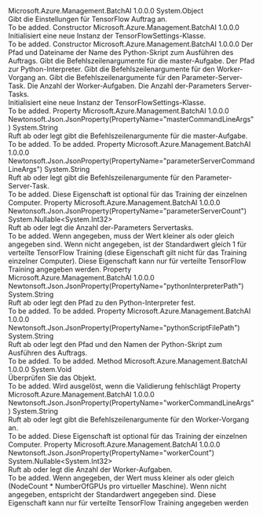 <Type Name="TensorFlowSettings" FullName="Microsoft.Azure.Management.BatchAI.Models.TensorFlowSettings">
  <TypeSignature Language="C#" Value="public class TensorFlowSettings" />
  <TypeSignature Language="ILAsm" Value=".class public auto ansi beforefieldinit TensorFlowSettings extends System.Object" />
  <TypeSignature Language="DocId" Value="T:Microsoft.Azure.Management.BatchAI.Models.TensorFlowSettings" />
  <TypeSignature Language="VB.NET" Value="Public Class TensorFlowSettings" />
  <TypeSignature Language="F#" Value="type TensorFlowSettings = class" />
  <AssemblyInfo>
    <AssemblyName>Microsoft.Azure.Management.BatchAI</AssemblyName>
    <AssemblyVersion>1.0.0.0</AssemblyVersion>
  </AssemblyInfo>
  <Base>
    <BaseTypeName>System.Object</BaseTypeName>
  </Base>
  <Interfaces />
  <Docs>
    <summary>
            Gibt die Einstellungen für TensorFlow Auftrag an.
            </summary>
    <remarks>To be added.</remarks>
  </Docs>
  <Members>
    <Member MemberName=".ctor">
      <MemberSignature Language="C#" Value="public TensorFlowSettings ();" />
      <MemberSignature Language="ILAsm" Value=".method public hidebysig specialname rtspecialname instance void .ctor() cil managed" />
      <MemberSignature Language="DocId" Value="M:Microsoft.Azure.Management.BatchAI.Models.TensorFlowSettings.#ctor" />
      <MemberSignature Language="VB.NET" Value="Public Sub New ()" />
      <MemberType>Constructor</MemberType>
      <AssemblyInfo>
        <AssemblyName>Microsoft.Azure.Management.BatchAI</AssemblyName>
        <AssemblyVersion>1.0.0.0</AssemblyVersion>
      </AssemblyInfo>
      <Parameters />
      <Docs>
        <summary>
            Initialisiert eine neue Instanz der TensorFlowSettings-Klasse.
            </summary>
        <remarks>To be added.</remarks>
      </Docs>
    </Member>
    <Member MemberName=".ctor">
      <MemberSignature Language="C#" Value="public TensorFlowSettings (string pythonScriptFilePath, string masterCommandLineArgs, string pythonInterpreterPath = null, string workerCommandLineArgs = null, string parameterServerCommandLineArgs = null, Nullable&lt;int&gt; workerCount = null, Nullable&lt;int&gt; parameterServerCount = null);" />
      <MemberSignature Language="ILAsm" Value=".method public hidebysig specialname rtspecialname instance void .ctor(string pythonScriptFilePath, string masterCommandLineArgs, string pythonInterpreterPath, string workerCommandLineArgs, string parameterServerCommandLineArgs, valuetype System.Nullable`1&lt;int32&gt; workerCount, valuetype System.Nullable`1&lt;int32&gt; parameterServerCount) cil managed" />
      <MemberSignature Language="DocId" Value="M:Microsoft.Azure.Management.BatchAI.Models.TensorFlowSettings.#ctor(System.String,System.String,System.String,System.String,System.String,System.Nullable{System.Int32},System.Nullable{System.Int32})" />
      <MemberSignature Language="VB.NET" Value="Public Sub New (pythonScriptFilePath As String, masterCommandLineArgs As String, Optional pythonInterpreterPath As String = null, Optional workerCommandLineArgs As String = null, Optional parameterServerCommandLineArgs As String = null, Optional workerCount As Nullable(Of Integer) = null, Optional parameterServerCount As Nullable(Of Integer) = null)" />
      <MemberSignature Language="F#" Value="new Microsoft.Azure.Management.BatchAI.Models.TensorFlowSettings : string * string * string * string * string * Nullable&lt;int&gt; * Nullable&lt;int&gt; -&gt; Microsoft.Azure.Management.BatchAI.Models.TensorFlowSettings" Usage="new Microsoft.Azure.Management.BatchAI.Models.TensorFlowSettings (pythonScriptFilePath, masterCommandLineArgs, pythonInterpreterPath, workerCommandLineArgs, parameterServerCommandLineArgs, workerCount, parameterServerCount)" />
      <MemberType>Constructor</MemberType>
      <AssemblyInfo>
        <AssemblyName>Microsoft.Azure.Management.BatchAI</AssemblyName>
        <AssemblyVersion>1.0.0.0</AssemblyVersion>
      </AssemblyInfo>
      <Parameters>
        <Parameter Name="pythonScriptFilePath" Type="System.String" />
        <Parameter Name="masterCommandLineArgs" Type="System.String" />
        <Parameter Name="pythonInterpreterPath" Type="System.String" />
        <Parameter Name="workerCommandLineArgs" Type="System.String" />
        <Parameter Name="parameterServerCommandLineArgs" Type="System.String" />
        <Parameter Name="workerCount" Type="System.Nullable&lt;System.Int32&gt;" />
        <Parameter Name="parameterServerCount" Type="System.Nullable&lt;System.Int32&gt;" />
      </Parameters>
      <Docs>
        <param name="pythonScriptFilePath">Der Pfad und Dateiname der Name des Python-Skript zum Ausführen des Auftrags.</param>
        <param name="masterCommandLineArgs">Gibt die Befehlszeilenargumente für die master-Aufgabe.</param>
        <param name="pythonInterpreterPath">Der Pfad zur Python-Interpreter.</param>
        <param name="workerCommandLineArgs">Gibt die Befehlszeilenargumente für den Worker-Vorgang an.</param>
        <param name="parameterServerCommandLineArgs">Gibt die Befehlszeilenargumente für den Parameter-Server-Task.</param>
        <param name="workerCount">Die Anzahl der Worker-Aufgaben.</param>
        <param name="parameterServerCount">Die Anzahl der-Parameters Server-Tasks.</param>
        <summary>
            Initialisiert eine neue Instanz der TensorFlowSettings-Klasse.
            </summary>
        <remarks>To be added.</remarks>
      </Docs>
    </Member>
    <Member MemberName="MasterCommandLineArgs">
      <MemberSignature Language="C#" Value="public string MasterCommandLineArgs { get; set; }" />
      <MemberSignature Language="ILAsm" Value=".property instance string MasterCommandLineArgs" />
      <MemberSignature Language="DocId" Value="P:Microsoft.Azure.Management.BatchAI.Models.TensorFlowSettings.MasterCommandLineArgs" />
      <MemberSignature Language="VB.NET" Value="Public Property MasterCommandLineArgs As String" />
      <MemberSignature Language="F#" Value="member this.MasterCommandLineArgs : string with get, set" Usage="Microsoft.Azure.Management.BatchAI.Models.TensorFlowSettings.MasterCommandLineArgs" />
      <MemberType>Property</MemberType>
      <AssemblyInfo>
        <AssemblyName>Microsoft.Azure.Management.BatchAI</AssemblyName>
        <AssemblyVersion>1.0.0.0</AssemblyVersion>
      </AssemblyInfo>
      <Attributes>
        <Attribute>
          <AttributeName>Newtonsoft.Json.JsonProperty(PropertyName="masterCommandLineArgs")</AttributeName>
        </Attribute>
      </Attributes>
      <ReturnValue>
        <ReturnType>System.String</ReturnType>
      </ReturnValue>
      <Docs>
        <summary>
            Ruft ab oder legt gibt die Befehlszeilenargumente für die master-Aufgabe.
            </summary>
        <value>To be added.</value>
        <remarks>To be added.</remarks>
      </Docs>
    </Member>
    <Member MemberName="ParameterServerCommandLineArgs">
      <MemberSignature Language="C#" Value="public string ParameterServerCommandLineArgs { get; set; }" />
      <MemberSignature Language="ILAsm" Value=".property instance string ParameterServerCommandLineArgs" />
      <MemberSignature Language="DocId" Value="P:Microsoft.Azure.Management.BatchAI.Models.TensorFlowSettings.ParameterServerCommandLineArgs" />
      <MemberSignature Language="VB.NET" Value="Public Property ParameterServerCommandLineArgs As String" />
      <MemberSignature Language="F#" Value="member this.ParameterServerCommandLineArgs : string with get, set" Usage="Microsoft.Azure.Management.BatchAI.Models.TensorFlowSettings.ParameterServerCommandLineArgs" />
      <MemberType>Property</MemberType>
      <AssemblyInfo>
        <AssemblyName>Microsoft.Azure.Management.BatchAI</AssemblyName>
        <AssemblyVersion>1.0.0.0</AssemblyVersion>
      </AssemblyInfo>
      <Attributes>
        <Attribute>
          <AttributeName>Newtonsoft.Json.JsonProperty(PropertyName="parameterServerCommandLineArgs")</AttributeName>
        </Attribute>
      </Attributes>
      <ReturnValue>
        <ReturnType>System.String</ReturnType>
      </ReturnValue>
      <Docs>
        <summary>
            Ruft ab oder legt gibt die Befehlszeilenargumente für den Parameter-Server-Task.
            </summary>
        <value>To be added.</value>
        <remarks>
            Diese Eigenschaft ist optional für das Training der einzelnen Computer.
            </remarks>
      </Docs>
    </Member>
    <Member MemberName="ParameterServerCount">
      <MemberSignature Language="C#" Value="public Nullable&lt;int&gt; ParameterServerCount { get; set; }" />
      <MemberSignature Language="ILAsm" Value=".property instance valuetype System.Nullable`1&lt;int32&gt; ParameterServerCount" />
      <MemberSignature Language="DocId" Value="P:Microsoft.Azure.Management.BatchAI.Models.TensorFlowSettings.ParameterServerCount" />
      <MemberSignature Language="VB.NET" Value="Public Property ParameterServerCount As Nullable(Of Integer)" />
      <MemberSignature Language="F#" Value="member this.ParameterServerCount : Nullable&lt;int&gt; with get, set" Usage="Microsoft.Azure.Management.BatchAI.Models.TensorFlowSettings.ParameterServerCount" />
      <MemberType>Property</MemberType>
      <AssemblyInfo>
        <AssemblyName>Microsoft.Azure.Management.BatchAI</AssemblyName>
        <AssemblyVersion>1.0.0.0</AssemblyVersion>
      </AssemblyInfo>
      <Attributes>
        <Attribute>
          <AttributeName>Newtonsoft.Json.JsonProperty(PropertyName="parameterServerCount")</AttributeName>
        </Attribute>
      </Attributes>
      <ReturnValue>
        <ReturnType>System.Nullable&lt;System.Int32&gt;</ReturnType>
      </ReturnValue>
      <Docs>
        <summary>
            Ruft ab oder legt die Anzahl der-Parameters Servertasks.
            </summary>
        <value>To be added.</value>
        <remarks>
            Wenn angegeben, muss der Wert kleiner als oder gleich angegeben sind. Wenn nicht angegeben, ist der Standardwert gleich 1 für verteilte TensorFlow Training (diese Eigenschaft gilt nicht für das Training einzelner Computer). Diese Eigenschaft kann nur für verteilte TensorFlow Training angegeben werden.
            </remarks>
      </Docs>
    </Member>
    <Member MemberName="PythonInterpreterPath">
      <MemberSignature Language="C#" Value="public string PythonInterpreterPath { get; set; }" />
      <MemberSignature Language="ILAsm" Value=".property instance string PythonInterpreterPath" />
      <MemberSignature Language="DocId" Value="P:Microsoft.Azure.Management.BatchAI.Models.TensorFlowSettings.PythonInterpreterPath" />
      <MemberSignature Language="VB.NET" Value="Public Property PythonInterpreterPath As String" />
      <MemberSignature Language="F#" Value="member this.PythonInterpreterPath : string with get, set" Usage="Microsoft.Azure.Management.BatchAI.Models.TensorFlowSettings.PythonInterpreterPath" />
      <MemberType>Property</MemberType>
      <AssemblyInfo>
        <AssemblyName>Microsoft.Azure.Management.BatchAI</AssemblyName>
        <AssemblyVersion>1.0.0.0</AssemblyVersion>
      </AssemblyInfo>
      <Attributes>
        <Attribute>
          <AttributeName>Newtonsoft.Json.JsonProperty(PropertyName="pythonInterpreterPath")</AttributeName>
        </Attribute>
      </Attributes>
      <ReturnValue>
        <ReturnType>System.String</ReturnType>
      </ReturnValue>
      <Docs>
        <summary>
            Ruft ab oder legt den Pfad zu den Python-Interpreter fest.
            </summary>
        <value>To be added.</value>
        <remarks>To be added.</remarks>
      </Docs>
    </Member>
    <Member MemberName="PythonScriptFilePath">
      <MemberSignature Language="C#" Value="public string PythonScriptFilePath { get; set; }" />
      <MemberSignature Language="ILAsm" Value=".property instance string PythonScriptFilePath" />
      <MemberSignature Language="DocId" Value="P:Microsoft.Azure.Management.BatchAI.Models.TensorFlowSettings.PythonScriptFilePath" />
      <MemberSignature Language="VB.NET" Value="Public Property PythonScriptFilePath As String" />
      <MemberSignature Language="F#" Value="member this.PythonScriptFilePath : string with get, set" Usage="Microsoft.Azure.Management.BatchAI.Models.TensorFlowSettings.PythonScriptFilePath" />
      <MemberType>Property</MemberType>
      <AssemblyInfo>
        <AssemblyName>Microsoft.Azure.Management.BatchAI</AssemblyName>
        <AssemblyVersion>1.0.0.0</AssemblyVersion>
      </AssemblyInfo>
      <Attributes>
        <Attribute>
          <AttributeName>Newtonsoft.Json.JsonProperty(PropertyName="pythonScriptFilePath")</AttributeName>
        </Attribute>
      </Attributes>
      <ReturnValue>
        <ReturnType>System.String</ReturnType>
      </ReturnValue>
      <Docs>
        <summary>
            Ruft ab oder legt den Pfad und den Namen der Python-Skript zum Ausführen des Auftrags.
            </summary>
        <value>To be added.</value>
        <remarks>To be added.</remarks>
      </Docs>
    </Member>
    <Member MemberName="Validate">
      <MemberSignature Language="C#" Value="public virtual void Validate ();" />
      <MemberSignature Language="ILAsm" Value=".method public hidebysig newslot virtual instance void Validate() cil managed" />
      <MemberSignature Language="DocId" Value="M:Microsoft.Azure.Management.BatchAI.Models.TensorFlowSettings.Validate" />
      <MemberSignature Language="VB.NET" Value="Public Overridable Sub Validate ()" />
      <MemberSignature Language="F#" Value="abstract member Validate : unit -&gt; unit&#xA;override this.Validate : unit -&gt; unit" Usage="tensorFlowSettings.Validate " />
      <MemberType>Method</MemberType>
      <AssemblyInfo>
        <AssemblyName>Microsoft.Azure.Management.BatchAI</AssemblyName>
        <AssemblyVersion>1.0.0.0</AssemblyVersion>
      </AssemblyInfo>
      <ReturnValue>
        <ReturnType>System.Void</ReturnType>
      </ReturnValue>
      <Parameters />
      <Docs>
        <summary>
            Überprüfen Sie das Objekt.
            </summary>
        <remarks>To be added.</remarks>
        <exception cref="T:Microsoft.Rest.ValidationException">
            Wird ausgelöst, wenn die Validierung fehlschlägt
            </exception>
      </Docs>
    </Member>
    <Member MemberName="WorkerCommandLineArgs">
      <MemberSignature Language="C#" Value="public string WorkerCommandLineArgs { get; set; }" />
      <MemberSignature Language="ILAsm" Value=".property instance string WorkerCommandLineArgs" />
      <MemberSignature Language="DocId" Value="P:Microsoft.Azure.Management.BatchAI.Models.TensorFlowSettings.WorkerCommandLineArgs" />
      <MemberSignature Language="VB.NET" Value="Public Property WorkerCommandLineArgs As String" />
      <MemberSignature Language="F#" Value="member this.WorkerCommandLineArgs : string with get, set" Usage="Microsoft.Azure.Management.BatchAI.Models.TensorFlowSettings.WorkerCommandLineArgs" />
      <MemberType>Property</MemberType>
      <AssemblyInfo>
        <AssemblyName>Microsoft.Azure.Management.BatchAI</AssemblyName>
        <AssemblyVersion>1.0.0.0</AssemblyVersion>
      </AssemblyInfo>
      <Attributes>
        <Attribute>
          <AttributeName>Newtonsoft.Json.JsonProperty(PropertyName="workerCommandLineArgs")</AttributeName>
        </Attribute>
      </Attributes>
      <ReturnValue>
        <ReturnType>System.String</ReturnType>
      </ReturnValue>
      <Docs>
        <summary>
            Ruft ab oder legt gibt die Befehlszeilenargumente für den Worker-Vorgang an.
            </summary>
        <value>To be added.</value>
        <remarks>
            Diese Eigenschaft ist optional für das Training der einzelnen Computer.
            </remarks>
      </Docs>
    </Member>
    <Member MemberName="WorkerCount">
      <MemberSignature Language="C#" Value="public Nullable&lt;int&gt; WorkerCount { get; set; }" />
      <MemberSignature Language="ILAsm" Value=".property instance valuetype System.Nullable`1&lt;int32&gt; WorkerCount" />
      <MemberSignature Language="DocId" Value="P:Microsoft.Azure.Management.BatchAI.Models.TensorFlowSettings.WorkerCount" />
      <MemberSignature Language="VB.NET" Value="Public Property WorkerCount As Nullable(Of Integer)" />
      <MemberSignature Language="F#" Value="member this.WorkerCount : Nullable&lt;int&gt; with get, set" Usage="Microsoft.Azure.Management.BatchAI.Models.TensorFlowSettings.WorkerCount" />
      <MemberType>Property</MemberType>
      <AssemblyInfo>
        <AssemblyName>Microsoft.Azure.Management.BatchAI</AssemblyName>
        <AssemblyVersion>1.0.0.0</AssemblyVersion>
      </AssemblyInfo>
      <Attributes>
        <Attribute>
          <AttributeName>Newtonsoft.Json.JsonProperty(PropertyName="workerCount")</AttributeName>
        </Attribute>
      </Attributes>
      <ReturnValue>
        <ReturnType>System.Nullable&lt;System.Int32&gt;</ReturnType>
      </ReturnValue>
      <Docs>
        <summary>
            Ruft ab oder legt die Anzahl der Worker-Aufgaben.
            </summary>
        <value>To be added.</value>
        <remarks>
            Wenn angegeben, der Wert muss kleiner als oder gleich (NodeCount * NumberOfGPUs pro virtueller Maschine). Wenn nicht angegeben, entspricht der Standardwert angegeben sind. Diese Eigenschaft kann nur für verteilte TensorFlow Training angegeben werden
            </remarks>
      </Docs>
    </Member>
  </Members>
</Type>